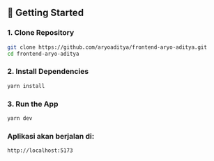 ## 🚀 Getting Started

### 1. Clone Repository

```bash
git clone https://github.com/aryoaditya/frontend-aryo-aditya.git
cd frontend-aryo-aditya
```

### 2. Install Dependencies
```bash
yarn install
```

### 3. Run the App
```bash
yarn dev
```

### Aplikasi akan berjalan di:
```arduino
http://localhost:5173
```
